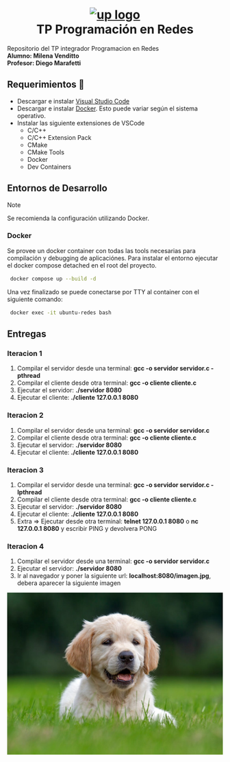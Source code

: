 <h1 align="center">
  <br>
  <a href="https://www.palermo.edu"><img src="https://www.palermo.edu/images/header/logo@2x.png" alt="up logo" width="130"></a>
  <br>
  TP Programación en Redes 
</h1>


Repositorio del TP integrador Programacion en Redes
<br>
**Alumno: Milena Venditto**
</br>
**Profesor: Diego Marafetti**



## Requerimientos 🚀

- Descargar e instalar [Visual Studio Code](https://code.visualstudio.com/Download)
- Descargar e instalar [Docker](https://www.docker.com/). Esto puede variar según el sistema operativo.
- Instalar las siguiente extensiones de VSCode
  - C/C++
  - C/C++ Extension Pack
  - CMake
  - CMake Tools
  - Docker
  - Dev Containers

## Entornos de Desarrollo

> [!NOTE]
> Se recomienda la configuración utilizando Docker.

### Docker

Se provee un docker container con todas las tools necesarias para compilación y debugging de aplicaciónes. Para instalar el entorno ejecutar el docker compose detached en el root del proyecto. 

```bash
 docker compose up --build -d
```

Una vez finalizado se puede conectarse por TTY al container con el siguiente comando:

```bash
 docker exec -it ubuntu-redes bash
```



## Entregas
### Iteracion 1
1) Compilar el servidor desde una terminal: **gcc -o servidor servidor.c -pthread**
2) Compilar el cliente desde otra terminal: **gcc -o cliente cliente.c**
3) Ejecutar el servidor: **./servidor 8080**
4) Ejecutar el cliente: **./cliente 127.0.0.1 8080**
### Iteracion 2
1) Compilar el servidor desde una terminal: **gcc -o servidor servidor.c**
2) Compilar el cliente desde otra terminal: **gcc -o cliente cliente.c**
3) Ejecutar el servidor: **./servidor 8080**
4) Ejecutar el cliente: **./cliente 127.0.0.1 8080**
### Iteracion 3
1) Compilar el servidor desde una terminal: **gcc -o servidor servidor.c -lpthread**
2) Compilar el cliente desde otra terminal: **gcc -o cliente cliente.c**
3) Ejecutar el servidor: **./servidor 8080**
4) Ejecutar el cliente: **./cliente 127.0.0.1 8080**
5) Extra => Ejecutar desde otra terminal: **telnet 127.0.0.1 8080** o **nc 127.0.0.1 8080** y escribir PING y devolvera PONG
### Iteracion 4
1) Compilar el servidor desde una terminal: **gcc -o servidor servidor.c**
3) Ejecutar el servidor: **./servidor 8080**
4) Ir al navegador y poner la siguiente url: **localhost:8080/imagen.jpg**, debera aparecer la siguiente imagen

<img src="./simple-server/Dogs.jpg">